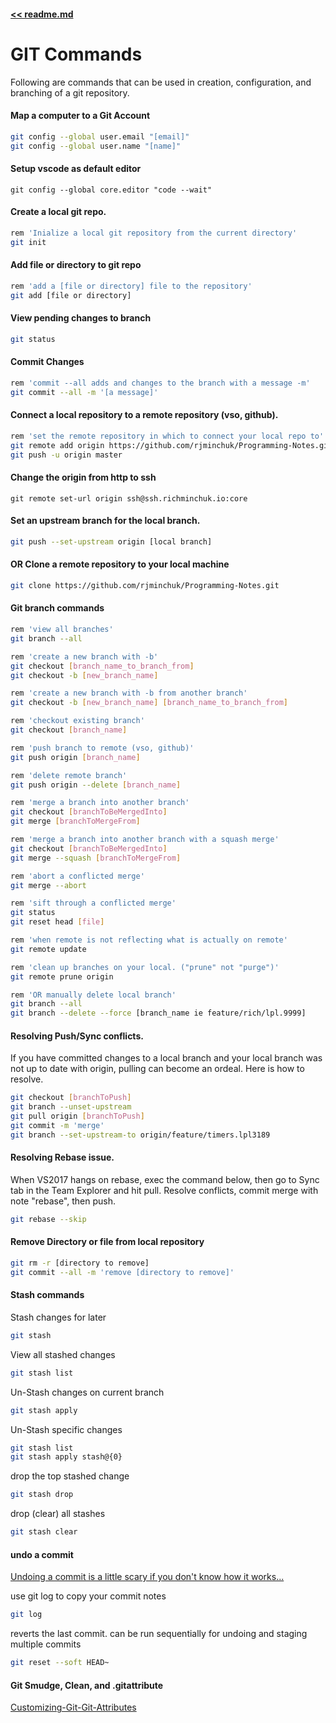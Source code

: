 #### [<< readme.md](../README.md) 
# GIT Commands
Following are commands that can be used in creation, configuration, and branching of a git repository.

#### Map a computer to a Git Account
```sh
git config --global user.email "[email]"
git config --global user.name "[name]"
```

#### Setup vscode as default editor
```
git config --global core.editor "code --wait"
```

#### Create a local git repo.
```sh
rem 'Inialize a local git repository from the current directory' 
git init
```

#### Add file or directory to git repo
```sh
rem 'add a [file or directory] file to the repository'
git add [file or directory]
```

#### View pending changes to branch
```sh
git status
```

#### Commit Changes
```sh
rem 'commit --all adds and changes to the branch with a message -m'
git commit --all -m '[a message]'
```

#### Connect a local repository to a remote repository (vso, github).
```sh
rem 'set the remote repository in which to connect your local repo to'
git remote add origin https://github.com/rjminchuk/Programming-Notes.git
git push -u origin master
```

#### Change the origin from http to ssh
```
git remote set-url origin ssh@ssh.richminchuk.io:core
```

#### Set an upstream branch for the local branch.
```sh
git push --set-upstream origin [local branch]
```

#### OR Clone a remote repository to your local machine
```sh
git clone https://github.com/rjminchuk/Programming-Notes.git
```

#### Git branch commands
```sh
rem 'view all branches'
git branch --all

rem 'create a new branch with -b'
git checkout [branch_name_to_branch_from]
git checkout -b [new_branch_name]

rem 'create a new branch with -b from another branch' 
git checkout -b [new_branch_name] [branch_name_to_branch_from]

rem 'checkout existing branch'
git checkout [branch_name]

rem 'push branch to remote (vso, github)'
git push origin [branch_name]

rem 'delete remote branch'
git push origin --delete [branch_name]

rem 'merge a branch into another branch'
git checkout [branchToBeMergedInto]
git merge [branchToMergeFrom]

rem 'merge a branch into another branch with a squash merge'
git checkout [branchToBeMergedInto]
git merge --squash [branchToMergeFrom]

rem 'abort a conflicted merge'
git merge --abort

rem 'sift through a conflicted merge'
git status
git reset head [file]

rem 'when remote is not reflecting what is actually on remote'
git remote update

rem 'clean up branches on your local. ("prune" not "purge")'
git remote prune origin 

rem 'OR manually delete local branch'
git branch --all
git branch --delete --force [branch_name ie feature/rich/lpl.9999]
```

#### Resolving Push/Sync conflicts.
If you have committed changes to a local branch and your local branch was not up to date
with origin, pulling can become an ordeal. Here is how to resolve.

```sh
git checkout [branchToPush]
git branch --unset-upstream
git pull origin [branchToPush]
git commit -m 'merge'
git branch --set-upstream-to origin/feature/timers.lpl3189
```

#### Resolving Rebase issue.
When VS2017 hangs on rebase, exec the command below, then go to Sync tab in the 
Team Explorer and hit pull. Resolve conflicts, commit merge with note "rebase", then push.

```sh
git rebase --skip
```

#### Remove Directory or file from local repository
```sh
git rm -r [directory to remove]
git commit --all -m 'remove [directory to remove]'
```

#### Stash commands
Stash changes for later  
```sh
git stash
```

View all stashed changes
```sh
git stash list
```

Un-Stash changes on current branch
```sh
git stash apply
```

Un-Stash specific changes
```sh
git stash list
git stash apply stash@{0}
```

drop the top stashed change
```sh
git stash drop
```

drop (clear) all stashes
```sh 
git stash clear
```

#### undo a commit
[Undoing a commit is a little scary if you don't know how it works...](https://stackoverflow.com/questions/927358/how-do-i-undo-the-last-commits-in-git)

use git log to copy your commit notes
```sh
git log
```

reverts the last commit. can be run sequentially for undoing and staging multiple commits
```sh
git reset --soft HEAD~
```

#### Git Smudge, Clean, and .gitattribute

[Customizing-Git-Git-Attributes](https://git-scm.com/book/en/v2/Customizing-Git-Git-Attributes)
